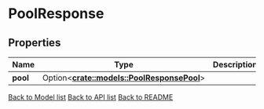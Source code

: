 # PoolResponse

## Properties

Name | Type | Description | Notes
------------ | ------------- | ------------- | -------------
**pool** | Option<[**crate::models::PoolResponsePool**](Pool_response_pool.md)> |  | [optional]

[Back to Model list](../README.md#documentation-for-models) [Back to API list](../README.md#documentation-for-api-endpoints) [Back to README](../README.md)


